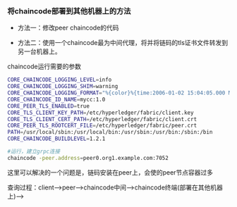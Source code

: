### 将chaincode部署到其他机器上的方法

- 方法一：修改peer chaincode的代码

- 方法二：使用一个chaincode最为中间代理，将并将链码的tls证书文件转发到另一台机器上。


chaincode运行需要的参数
```bash
CORE_CHAINCODE_LOGGING_LEVEL=info
CORE_CHAINCODE_LOGGING_SHIM=warning
CORE_CHAINCODE_LOGGING_FORMAT="%{color}%{time:2006-01-02 15:04:05.000 MST} [%{module}] %{shortfunc} -> %{level:.4s} %{id:03x}%{color:reset} %{message}"
CORE_CHAINCODE_ID_NAME=mycc:1.0
CORE_PEER_TLS_ENABLED=true
CORE_TLS_CLIENT_KEY_PATH=/etc/hyperledger/fabric/client.key
CORE_TLS_CLIENT_CERT_PATH=/etc/hyperledger/fabric/client.crt
CORE_PEER_TLS_ROOTCERT_FILE=/etc/hyperledger/fabric/peer.crt
PATH=/usr/local/sbin:/usr/local/bin:/usr/sbin:/usr/bin:/sbin:/bin
CORE_CHAINCODE_BUILDLEVEL=1.2.1

#运行，建立grpc连接
chaincode -peer.address=peer0.org1.example.com:7052
```

这里可以解决的一个问题是，链码安装在peer上，会使的peer节点容器过多

查询过程：client-->peer-->chaincode中间-->chaincode终端(部署在其他机器上)-->